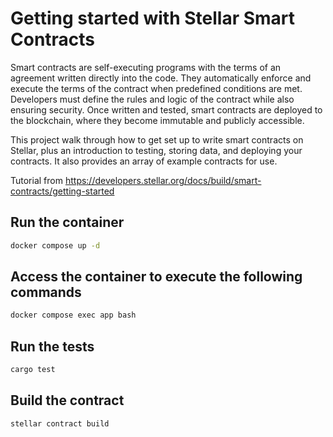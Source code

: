 # Getting started with Stellar Smart Contracts

Smart contracts are self-executing programs with the terms of an agreement written directly into the code. They automatically enforce and execute the terms of the contract when predefined conditions are met. Developers must define the rules and logic of the contract while also ensuring security. Once written and tested, smart contracts are deployed to the blockchain, where they become immutable and publicly accessible.

This project walk through how to get set up to write smart contracts on Stellar, plus an introduction to testing, storing data, and deploying your contracts. It also provides an array of example contracts for use.

Tutorial from https://developers.stellar.org/docs/build/smart-contracts/getting-started

## Run the container

```bash
docker compose up -d
```

## Access the container to execute the following commands

```bash
docker compose exec app bash
```

## Run the tests

```bash
cargo test
```

## Build the contract

```bash
stellar contract build
```
